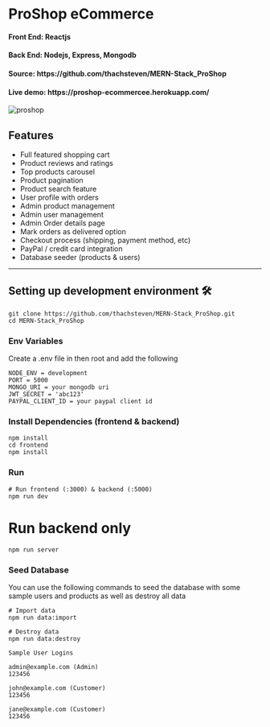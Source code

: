 <h1>ProShop eCommerce</h1>
<h4>Front End: Reactjs</h4>
<h4>Back End: Nodejs, Express, Mongodb</h4>
<h4>Source: https://github.com/thachsteven/MERN-Stack_ProShop</h4>
<h4>Live demo: https://proshop-ecommercee.herokuapp.com/ </h4>

<img src="https://i.ibb.co/D4Rch3x/proshopreadme.png" alt="proshop" />

## Features

- Full featured shopping cart
- Product reviews and ratings
- Top products carousel
- Product pagination
- Product search feature
- User profile with orders
- Admin product management
- Admin user management
- Admin Order details page
- Mark orders as delivered option
- Checkout process (shipping, payment method, etc)
- PayPal / credit card integration
- Database seeder (products & users)

<hr/>
<h2>Setting up development environment 🛠</h2>

```
git clone https://github.com/thachsteven/MERN-Stack_ProShop.git
cd MERN-Stack_ProShop
```

### Env Variables

Create a .env file in then root and add the following

```
NODE_ENV = development
PORT = 5000
MONGO_URI = your mongodb uri
JWT_SECRET = 'abc123'
PAYPAL_CLIENT_ID = your paypal client id

```

### Install Dependencies (frontend & backend)

```
npm install
cd frontend
npm install
```

### Run

```
# Run frontend (:3000) & backend (:5000)
npm run dev
```

# Run backend only

```
npm run server
```

### Seed Database

You can use the following commands to seed the database with some sample users and products as well as destroy all data

```
# Import data
npm run data:import

# Destroy data
npm run data:destroy
```

```
Sample User Logins

admin@example.com (Admin)
123456

john@example.com (Customer)
123456

jane@example.com (Customer)
123456

